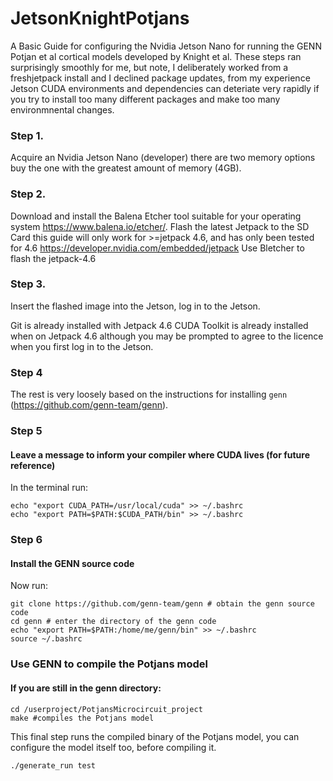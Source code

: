 # JetsonKnightPotjans
A Basic Guide for configuring the Nvidia Jetson Nano for running the GENN Potjan et al cortical models developed by Knight et al.
These steps ran surprisingly smoothly for me, but note, I deliberately worked from a freshjetpack install and I declined package updates, from my experience Jetson CUDA environments and dependencies can deteriate very rapidly if you try to install too many different packages and make too many environmnental changes.


### Step 1.
Acquire an Nvidia Jetson Nano (developer) there are two memory options buy the one with the greatest amount of memory (4GB).
### Step 2.
Download and install the Balena Etcher tool suitable for your operating system https://www.balena.io/etcher/. 
Flash the latest Jetpack to the SD Card this guide will only work for >=jetpack 4.6, and has only been tested for 4.6
https://developer.nvidia.com/embedded/jetpack
Use Bletcher to flash the jetpack-4.6
### Step 3.
Insert the flashed image into the Jetson, log in to the Jetson.

Git is already installed with Jetpack 4.6
CUDA Toolkit is already installed when on Jetpack 4.6 although you may be prompted to agree to the licence when you first log in to the Jetson.

### Step 4
The rest is very loosely based on the instructions for installing `genn` (https://github.com/genn-team/genn).

### Step 5
#### Leave a message to inform your compiler where CUDA lives (for future reference)

In the terminal run:
```
echo "export CUDA_PATH=/usr/local/cuda" >> ~/.bashrc
echo "export PATH=$PATH:$CUDA_PATH/bin" >> ~/.bashrc
```
### Step 6
#### Install the GENN source code
Now run:
```
git clone https://github.com/genn-team/genn # obtain the genn source code
cd genn # enter the directory of the genn code
echo "export PATH=$PATH:/home/me/genn/bin" >> ~/.bashrc
source ~/.bashrc
```
### Use GENN to compile the Potjans model
#### If you are still in the genn directory:
```
cd /userproject/PotjansMicrocircuit_project
make #compiles the Potjans model
```

This final step runs the compiled binary of the Potjans model, you can configure the model itself too, before compiling it.

```
./generate_run test
```



